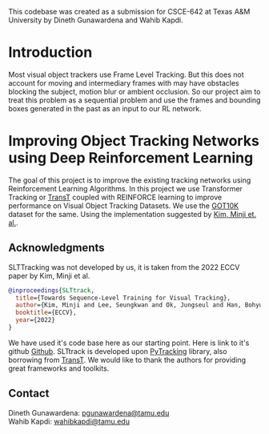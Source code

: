 This codebase was created as a submission for CSCE-642 at Texas A&M University by Dineth Gunawardena and Wahib Kapdi.

# Introduction

Most visual object trackers use Frame Level Tracking. But this does not account for moving and intermediary frames with may have obstacles blocking the subject, motion blur or ambient occlusion. So our project aim to treat this problem as a sequential problem and use the frames and bounding boxes generated in the past as an input to our RL network.

# Improving Object Tracking Networks using Deep Reinforcement Learning

The goal of this project is to improve the existing tracking networks using Reinforcement Learning Algorithms. 
In this project we use Transformer Tracking or [TransT](https://github.com/chenxin-dlut/TransT) coupled with REINFORCE learning to improve performance on Visual Object Tracking Datasets. We use the [GOT10K](http://got-10k.aitestunion.com/) dataset for the same. Using the implementation suggested by [Kim, Minji et. al.](https://arxiv.org/pdf/2208.05810).

## Acknowledgments
SLTTracking was not developed by us, it is taken from the 2022 ECCV paper by Kim, Minji et al.
```bibtex
@inproceedings{SLTtrack,
  title={Towards Sequence-Level Training for Visual Tracking},
  author={Kim, Minji and Lee, Seungkwan and Ok, Jungseul and Han, Bohyung and Cho, Minsu},
  booktitle={ECCV},
  year={2022}
}
```
We have used it's code base here as our starting point. Here is link to it's github [Github](https://github.com/byminji/SLTtrack/tree/master).
SLTtrack is developed upon [PyTracking](https://github.com/visionml/pytracking) library,
also borrowing from [TransT](https://github.com/chenxin-dlut/TransT).
We would like to thank the authors for providing great frameworks and toolkits.


## Contact
Dineth Gunawardena: pgunawardena@tamu.edu \
Wahib Kapdi: wahibkapdi@tamu.edu
